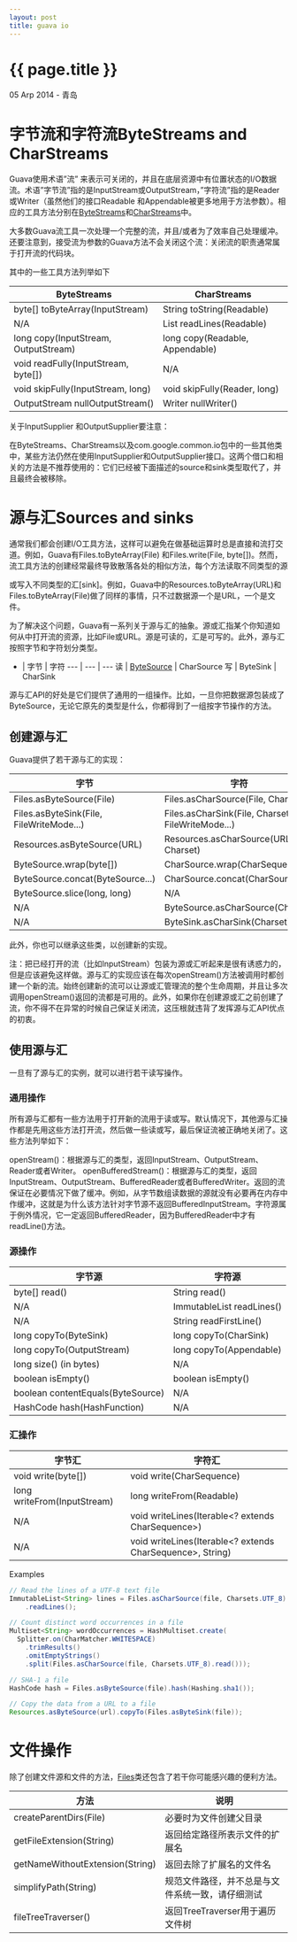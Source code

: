 ```yaml
---
layout: post
title: guava io
---
```


{{ page.title }}
================

<p class="meta">05 Arp 2014 - 青岛</p>

# 字节流和字符流ByteStreams and CharStreams

Guava使用术语”流” 来表示可关闭的，并且在底层资源中有位置状态的I/O数据流。术语”字节流”指的是InputStream或OutputStream，”字符流”指的是Reader 或Writer（虽然他们的接口Readable 和Appendable被更多地用于方法参数）。相应的工具方法分别在[ByteStreams](http://docs.guava-libraries.googlecode.com/git-history/release/javadoc/com/google/common/io/ByteStreams.html)和[CharStreams](http://docs.guava-libraries.googlecode.com/git-history/release/javadoc/com/google/common/io/CharStreams.html)中。

大多数Guava流工具一次处理一个完整的流，并且/或者为了效率自己处理缓冲。还要注意到，接受流为参数的Guava方法不会关闭这个流：关闭流的职责通常属于打开流的代码块。

其中的一些工具方法列举如下


ByteStreams								| CharStreams
---										| ---
byte[] toByteArray(InputStream)			| String toString(Readable)
N/A	                                    | List<String> readLines(Readable)
long copy(InputStream, OutputStream)	| long copy(Readable, Appendable)
void readFully(InputStream, byte[])		| N/A
void skipFully(InputStream, long)		| void skipFully(Reader, long)
OutputStream nullOutputStream()			| Writer nullWriter()

关于InputSupplier 和OutputSupplier要注意：

在ByteStreams、CharStreams以及com.google.common.io包中的一些其他类中，某些方法仍然在使用InputSupplier和OutputSupplier接口。这两个借口和相关的方法是不推荐使用的：它们已经被下面描述的source和sink类型取代了，并且最终会被移除。

# 源与汇Sources and sinks
通常我们都会创建I/O工具方法，这样可以避免在做基础运算时总是直接和流打交道。例如，Guava有Files.toByteArray(File) 和Files.write(File, byte[])。然而，流工具方法的创建经常最终导致散落各处的相似方法，每个方法读取不同类型的源

或写入不同类型的汇[sink]。例如，Guava中的Resources.toByteArray(URL)和Files.toByteArray(File)做了同样的事情，只不过数据源一个是URL，一个是文件。

为了解决这个问题，Guava有一系列关于源与汇的抽象。源或汇指某个你知道如何从中打开流的资源，比如File或URL。源是可读的，汇是可写的。此外，源与汇按照字节和字符划分类型。

 -  | 字节        	| 字符
--- | ---         	| ---
读	| [ByteSource][] 	| CharSource
写	| ByteSink	    | CharSink


[ByteSource]:   http://docs.guava-libraries.googlecode.com/git-history/release/javadoc/com/google/common/io/ByteSource.html

[CharSource]: http://docs.guava-libraries.googlecode.com/git-history/release/javadoc/com/google/common/io/CharSource.html

[ByteSink]: http://docs.guava-libraries.googlecode.com/git-history/release/javadoc/com/google/common/io/ByteSink.html

[CharSink]: http://docs.guava-libraries.googlecode.com/git-history/release/javadoc/com/google/common/io/CharSink.html

源与汇API的好处是它们提供了通用的一组操作。比如，一旦你把数据源包装成了ByteSource，无论它原先的类型是什么，你都得到了一组按字节操作的方法。

## 创建源与汇

Guava提供了若干源与汇的实现：

字节                                       	| 字符
---                                         | ---
Files.asByteSource(File)                    | 	Files.asCharSource(File, Charset)
Files.asByteSink(File, FileWriteMode...)    | 	Files.asCharSink(File, Charset, FileWriteMode...)
Resources.asByteSource(URL)	                |   Resources.asCharSource(URL, Charset)
ByteSource.wrap(byte[])	                    |   CharSource.wrap(CharSequence)
ByteSource.concat(ByteSource...)            |	CharSource.concat(CharSource...)
ByteSource.slice(long, long)                |	N/A
N/A	                                        |   ByteSource.asCharSource(Charset)
N/A	                                        |   ByteSink.asCharSink(Charset)
此外，你也可以继承这些类，以创建新的实现。

注：把已经打开的流（比如InputStream）包装为源或汇听起来是很有诱惑力的，但是应该避免这样做。源与汇的实现应该在每次openStream()方法被调用时都创建一个新的流。始终创建新的流可以让源或汇管理流的整个生命周期，并且让多次调用openStream()返回的流都是可用的。此外，如果你在创建源或汇之前创建了流，你不得不在异常的时候自己保证关闭流，这压根就违背了发挥源与汇API优点的初衷。


## 使用源与汇

一旦有了源与汇的实例，就可以进行若干读写操作。

### 通用操作

所有源与汇都有一些方法用于打开新的流用于读或写。默认情况下，其他源与汇操作都是先用这些方法打开流，然后做一些读或写，最后保证流被正确地关闭了。这些方法列举如下：

openStream()：根据源与汇的类型，返回InputStream、OutputStream、Reader或者Writer。
openBufferedStream()：根据源与汇的类型，返回InputStream、OutputStream、BufferedReader或者BufferedWriter。返回的流保证在必要情况下做了缓冲。例如，从字节数组读数据的源就没有必要再在内存中作缓冲，这就是为什么该方法针对字节源不返回BufferedInputStream。字符源属于例外情况，它一定返回BufferedReader，因为BufferedReader中才有readLine()方法。

### 源操作

字节源                                      	| 字符源
---                                         | ---
byte[]   read()								| String   read()
N/A											| ImmutableList<String>   readLines()
N/A											| String   readFirstLine()
long   copyTo(ByteSink)						| long   copyTo(CharSink)
long   copyTo(OutputStream)					| long   copyTo(Appendable)
long   size() (in bytes)					| N/A
boolean   isEmpty()							| boolean   isEmpty()
boolean   contentEquals(ByteSource)			| N/A
HashCode   hash(HashFunction)				| N/A

### 汇操作

字节汇							| 字符汇
---                             | ---
void write(byte[])				| void write(CharSequence)
long writeFrom(InputStream)		| long writeFrom(Readable)
N/A								| void writeLines(Iterable<? extends CharSequence>)
N/A								| void writeLines(Iterable<? extends CharSequence>, String)

Examples
```java
// Read the lines of a UTF-8 text file
ImmutableList<String> lines = Files.asCharSource(file, Charsets.UTF_8)
    .readLines();

// Count distinct word occurrences in a file
Multiset<String> wordOccurrences = HashMultiset.create(
  Splitter.on(CharMatcher.WHITESPACE)
    .trimResults()
    .omitEmptyStrings()
    .split(Files.asCharSource(file, Charsets.UTF_8).read()));

// SHA-1 a file
HashCode hash = Files.asByteSource(file).hash(Hashing.sha1());

// Copy the data from a URL to a file
Resources.asByteSource(url).copyTo(Files.asByteSink(file));
```

# 文件操作

除了创建文件源和文件的方法，[Files](http://docs.guava-libraries.googlecode.com/git-history/release/javadoc/com/google/common/io/Files.html)类还包含了若干你可能感兴趣的便利方法。


方法                            	| 说明
---                             | ---
createParentDirs(File)			| 必要时为文件创建父目录
getFileExtension(String)		| 返回给定路径所表示文件的扩展名
getNameWithoutExtension(String)	| 返回去除了扩展名的文件名
simplifyPath(String)			| 规范文件路径，并不总是与文件系统一致，请仔细测试
fileTreeTraverser()				| 返回TreeTraverser用于遍历文件树

